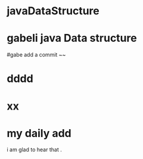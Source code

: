 # javaDataStructure
# gabeli java Data structure
#gabe add a commit ~~
# dddd
# xx 
# my daily add 
 i am glad to hear that .
